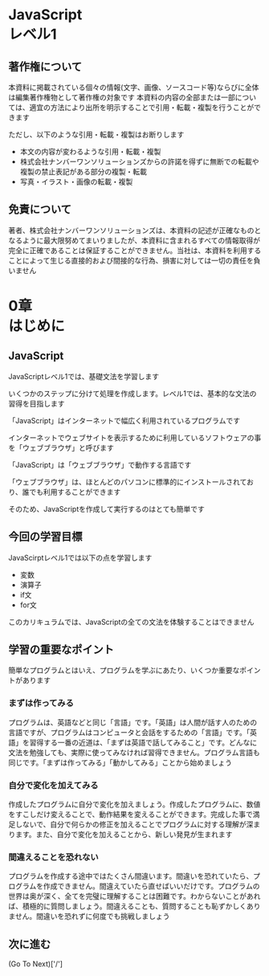 # JavaScript <br/> レベル1
  



## 著作権について
本資料に掲載されている個々の情報(文字、画像、ソースコード等)ならびに全体は編集著作権物として著作権の対象です
本資料の内容の全部または一部については、適宜の方法により出所を明示することで引用・転載・複製を行うことができます



ただし、以下のような引用・転載・複製はお断りします
- 本文の内容が変わるような引用・転載・複製
- 株式会社ナンバーワンソリューションズからの許諾を得ずに無断での転載や複製の禁止表記がある部分の複製・転載
- 写真・イラスト・画像の転載・複製



## 免責について
著者、株式会社ナンバーワンソリューションズは、本資料の記述が正確なものとなるように最大限努めてまいりましたが、本資料に含まれるすべての情報取得が完全に正確であることは保証することができません。当社は、本資料を利用することによって生じる直接的および間接的な行為、損害に対しては一切の責任を負いません



# 0章 <br/> はじめに
  



## JavaScript
JavaScriptレベル1では、基礎文法を学習します



いくつかのステップに分けて処理を作成します。レベル1では、基本的な文法の習得を目指します




「JavaScript」はインターネットで幅広く利用されているプログラムです



インターネットでウェブサイトを表示するために利用しているソフトウェアの事を「ウェブブラウザ」と呼びます



「JavaScript」は「ウェブブラウザ」で動作する言語です



「ウェブブラウザ」は、ほとんどのパソコンに標準的にインストールされており、誰でも利用することができます



そのため、JavaScriptを作成して実行するのはとても簡単です



## 今回の学習目標
JavaScirptレベル1では以下の点を学習します
- 変数
- 演算子
- if文
- for文



このカリキュラムでは、JavaScriptの全ての文法を体験することはできません



## 学習の重要なポイント
簡単なプログラムとはいえ、プログラムを学ぶにあたり、いくつか重要なポイントがあります



### まずは作ってみる
プログラムは、英語などと同じ「言語」です。「英語」は人間が話す人のための言語ですが、プログラムはコンピュータと会話をするための「言語」です。「英語」を習得する一番の近道は、「まずは英語で話してみること」です。どんなに文法を勉強しても、実際に使ってみなければ習得できません。プログラム言語も同じです。「まずは作ってみる」「動かしてみる」ことから始めましょう



### 自分で変化を加えてみる
作成したプログラムに自分で変化を加えましょう。作成したプログラムに、数値をすこしだけ変えることで、動作結果を変えることができます。完成した事で満足しないで、自分で何らかの修正を加えることでプログラムに対する理解が深まります。また、自分で変化を加えることから、新しい発見が生まれます



### 間違えることを恐れない
プログラムを作成する途中ではたくさん間違います。間違いを恐れていたら、プログラムを作成できません。間違えていたら直せばいいだけです。プログラムの世界は奥が深く、全てを完璧に理解することは困難です。わからないことがあれば、積極的に質問しましょう。間違えることも、質問することも恥ずかしくありません。間違いを恐れずに何度でも挑戦しましょう



## 次に進む

(Go To Next)['/']  
